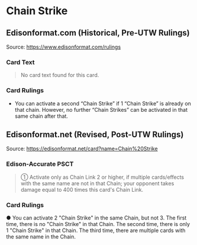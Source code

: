 # Chain Strike

## Edisonformat.com (Historical, Pre-UTW Rulings)

Source: https://www.edisonformat.com/rulings

### Card Text

> No card text found for this card.

### Card Rulings

*   You can activate a second “Chain Strike” if 1 “Chain Strike” is already on that chain. However, no further “Chain Strikes” can be activated in that same chain after that.

## Edisonformat.net (Revised, Post-UTW Rulings)

Source: https://edisonformat.net/card?name=Chain%20Strike

### Edison-Accurate PSCT

> ① Activate only as Chain Link 2 or higher, if multiple cards/effects with the same name are not in that Chain; your opponent takes damage equal to 400 times this card's Chain Link.

### Card Rulings

● You can activate 2 "Chain Strike" in the same Chain, but not 3.
The first time, there is no "Chain Strike" in that Chain.
The second time, there is only 1 "Chain Strike" in that Chain.
The third time, there are multiple cards with the same name in the Chain.
            